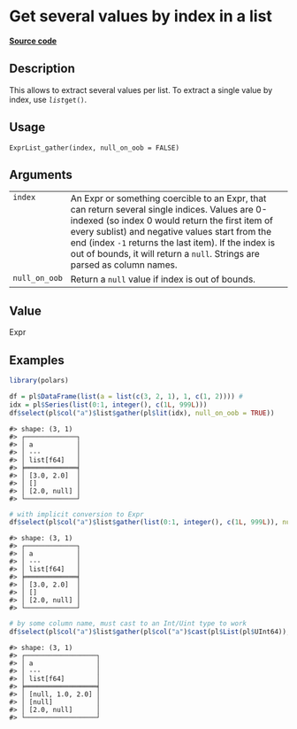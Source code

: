 

# Get several values by index in a list

[**Source code**](https://github.com/pola-rs/r-polars/tree/5765842071140bd7a822ebb4fd6b0ab652d73f0d/R/expr__list.R#L151)

## Description

This allows to extract several values per list. To extract a single
value by index, use <code>$list$get()</code>.

## Usage

<pre><code class='language-R'>ExprList_gather(index, null_on_oob = FALSE)
</code></pre>

## Arguments

<table>
<tr>
<td style="white-space: nowrap; font-family: monospace; vertical-align: top">
<code id="ExprList_gather_:_index">index</code>
</td>
<td>
An Expr or something coercible to an Expr, that can return several
single indices. Values are 0-indexed (so index 0 would return the first
item of every sublist) and negative values start from the end (index
<code>-1</code> returns the last item). If the index is out of bounds,
it will return a <code>null</code>. Strings are parsed as column names.
</td>
</tr>
<tr>
<td style="white-space: nowrap; font-family: monospace; vertical-align: top">
<code id="ExprList_gather_:_null_on_oob">null_on_oob</code>
</td>
<td>
Return a <code>null</code> value if index is out of bounds.
</td>
</tr>
</table>

## Value

Expr

## Examples

``` r
library(polars)

df = pl$DataFrame(list(a = list(c(3, 2, 1), 1, c(1, 2)))) #
idx = pl$Series(list(0:1, integer(), c(1L, 999L)))
df$select(pl$col("a")$list$gather(pl$lit(idx), null_on_oob = TRUE))
```

    #> shape: (3, 1)
    #> ┌─────────────┐
    #> │ a           │
    #> │ ---         │
    #> │ list[f64]   │
    #> ╞═════════════╡
    #> │ [3.0, 2.0]  │
    #> │ []          │
    #> │ [2.0, null] │
    #> └─────────────┘

``` r
# with implicit conversion to Expr
df$select(pl$col("a")$list$gather(list(0:1, integer(), c(1L, 999L)), null_on_oob = TRUE))
```

    #> shape: (3, 1)
    #> ┌─────────────┐
    #> │ a           │
    #> │ ---         │
    #> │ list[f64]   │
    #> ╞═════════════╡
    #> │ [3.0, 2.0]  │
    #> │ []          │
    #> │ [2.0, null] │
    #> └─────────────┘

``` r
# by some column name, must cast to an Int/Uint type to work
df$select(pl$col("a")$list$gather(pl$col("a")$cast(pl$List(pl$UInt64)), null_on_oob = TRUE))
```

    #> shape: (3, 1)
    #> ┌──────────────────┐
    #> │ a                │
    #> │ ---              │
    #> │ list[f64]        │
    #> ╞══════════════════╡
    #> │ [null, 1.0, 2.0] │
    #> │ [null]           │
    #> │ [2.0, null]      │
    #> └──────────────────┘
